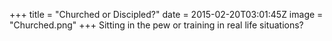 +++
title = "Churched or Discipled?"
date = 2015-02-20T03:01:45Z
image = "Churched.png"
+++
Sitting in the pew or training in real life situations?
